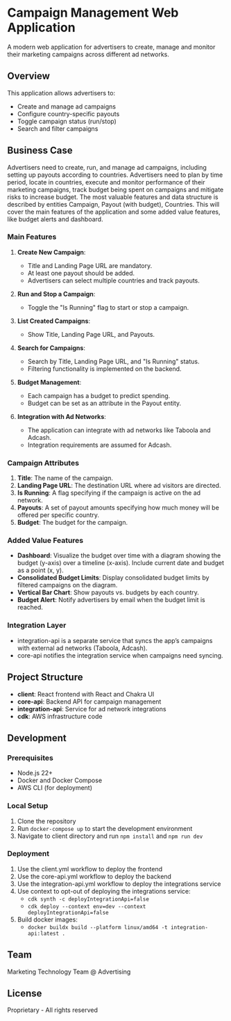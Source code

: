 # Campaign Management Web Application

A modern web application for advertisers to create, manage and monitor their marketing campaigns across different ad networks.

## Overview

This application allows advertisers to:
- Create and manage ad campaigns
- Configure country-specific payouts
- Toggle campaign status (run/stop)
- Search and filter campaigns

## Business Case
Advertisers need to create, run, and manage ad campaigns, including setting up payouts according to countries.
Advertisers need to plan by time period, locate in countries, execute and monitor performance of their marketing campaigns, track budget being spent on campaigns and mitigate risks to increase budget.
The most valuable features and data structure is described by entities Campaign, Payout (with budget), Countries. This will cover the main features of the application and some added value features, like budget alerts and dashboard.

### Main Features

1. **Create New Campaign**:
   - Title and Landing Page URL are mandatory.
   - At least one payout should be added.
   - Advertisers can select multiple countries and track payouts.

2. **Run and Stop a Campaign**:
   - Toggle the "Is Running" flag to start or stop a campaign.

3. **List Created Campaigns**:
   - Show Title, Landing Page URL, and Payouts.

4. **Search for Campaigns**:
   - Search by Title, Landing Page URL, and "Is Running" status.
   - Filtering functionality is implemented on the backend.

5. **Budget Management**:
   - Each campaign has a budget to predict spending.
   - Budget can be set as an attribute in the Payout entity.

6. **Integration with Ad Networks**:
   - The application can integrate with ad networks like Taboola and Adcash.
   - Integration requirements are assumed for Adcash.

### Campaign Attributes

1. **Title**: The name of the campaign.
2. **Landing Page URL**: The destination URL where ad visitors are directed.
3. **Is Running**: A flag specifying if the campaign is active on the ad network.
4. **Payouts**: A set of payout amounts specifying how much money will be offered per specific country.
5. **Budget**: The budget for the campaign.

### Added Value Features

- **Dashboard**: Visualize the budget over time with a diagram showing the budget (y-axis) over a timeline (x-axis). Include current date and budget as a point (x, y).
- **Consolidated Budget Limits**: Display consolidated budget limits by filtered campaigns on the diagram.
- **Vertical Bar Chart**: Show payouts vs. budgets by each country.
- **Budget Alert**: Notify advertisers by email when the budget limit is reached.

### Integration Layer

- integration-api is a separate service that syncs the app’s campaigns with external ad networks (Taboola, Adcash).
- core-api notifies the integration service when campaigns need syncing.

## Project Structure

- **client**: React frontend with React and Chakra UI
- **core-api**: Backend API for campaign management
- **integration-api**: Service for ad network integrations
- **cdk**: AWS infrastructure code

## Development

### Prerequisites
- Node.js 22+
- Docker and Docker Compose
- AWS CLI (for deployment)

### Local Setup
1. Clone the repository
2. Run `docker-compose up` to start the development environment
3. Navigate to client directory and run `npm install` and `npm run dev`

### Deployment
1. Use the client.yml workflow to deploy the frontend
2. Use the core-api.yml workflow to deploy the backend
3. Use the integration-api.yml workflow to deploy the integrations service
4. Use context to opt-out of deploying the integrations service:
   - `cdk synth -c deployIntegrationApi=false`
   - `cdk deploy --context env=dev --context deployIntegrationApi=false`
5. Build docker images:
   - `docker buildx build --platform linux/amd64 -t integration-api:latest .`
   
## Team

Marketing Technology Team @ Advertising

## License

Proprietary - All rights reserved